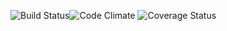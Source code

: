 ![Build Status](https://codeship.com/projects/4ec597f0-5f13-0133-44a8-063698476357/status?branch=master)![Code Climate](https://codeclimate.com/github/MkNiz/contenthog.png) ![Coverage Status](https://coveralls.io/repos/MkNiz/contenthog/badge.png)
